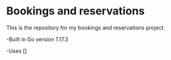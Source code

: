 # Bookings and reservations

This is the repository for my bookings and reservations project.

-Built in Go version 1.17.3

-Uses []